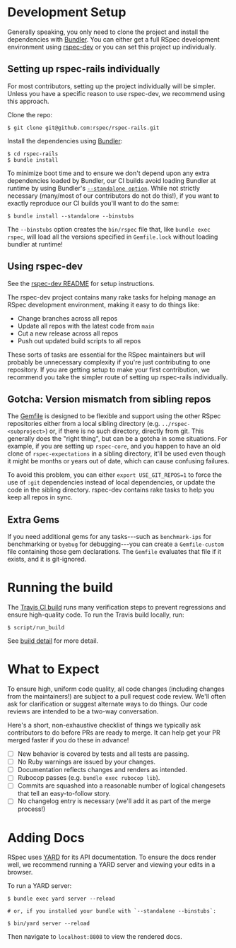 <!---
This file was generated on 2020-12-24T13:24:19+01:00 from the rspec-dev repo.
DO NOT modify it by hand as your changes will get lost the next time it is generated.
-->

# Development Setup

Generally speaking, you only need to clone the project and install
the dependencies with [Bundler](https://bundler.io/). You can either
get a full RSpec development environment using
[rspec-dev](https://github.com/rspec/rspec-dev#README) or you can
set this project up individually.

## Setting up rspec-rails individually

For most contributors, setting up the project individually will be simpler.
Unless you have a specific reason to use rspec-dev, we recommend using this approach.

Clone the repo:

```
$ git clone git@github.com:rspec/rspec-rails.git
```

Install the dependencies using [Bundler](https://bundler.io/):

```
$ cd rspec-rails
$ bundle install
```

To minimize boot time and to ensure we don't depend upon any extra dependencies
loaded by Bundler, our CI builds avoid loading Bundler at runtime
by using Bundler's [`--standalone option`](https://myronmars.to/n/dev-blog/2012/03/faster-test-boot-times-with-bundler-standalone).
While not strictly necessary (many/most of our contributors do not do this!),
if you want to exactly reproduce our CI builds you'll want to do the same:

```
$ bundle install --standalone --binstubs
```

The `--binstubs` option creates the `bin/rspec` file that, like `bundle exec rspec`, will load
all the versions specified in `Gemfile.lock` without loading bundler at runtime!

## Using rspec-dev

See the [rspec-dev README](https://github.com/rspec/rspec-dev#README)
for setup instructions.

The rspec-dev project contains many rake tasks for helping manage
an RSpec development environment, making it easy to do things like:

* Change branches across all repos
* Update all repos with the latest code from `main`
* Cut a new release across all repos
* Push out updated build scripts to all repos

These sorts of tasks are essential for the RSpec maintainers but will
probably be unnecessary complexity if you're just contributing to one
repository. If you are getting setup to make your first contribution,
we recommend you take the simpler route of setting up rspec-rails
individually.

## Gotcha: Version mismatch from sibling repos

The [Gemfile](Gemfile) is designed to be flexible and support using
the other RSpec repositories either from a local sibling directory
(e.g. `../rspec-<subproject>`) or, if there is no such directory,
directly from git. This generally does the "right thing", but can
be a gotcha in some situations. For example, if you are setting up
`rspec-core`, and you happen to have an old clone of `rspec-expectations`
in a sibling directory, it'll be used even though it might be months or
years out of date, which can cause confusing failures.

To avoid this problem, you can either `export USE_GIT_REPOS=1` to force
the use of `:git` dependencies instead of local dependencies, or update
the code in the sibling directory. rspec-dev contains rake tasks to
help you keep all repos in sync.

## Extra Gems

If you need additional gems for any tasks---such as `benchmark-ips` for benchmarking
or `byebug` for debugging---you can create a `Gemfile-custom` file containing those
gem declarations. The `Gemfile` evaluates that file if it exists, and it is git-ignored.

# Running the build

The [Travis CI build](https://travis-ci.org/rspec/rspec-rails)
runs many verification steps to prevent regressions and
ensure high-quality code. To run the Travis build locally, run:

```
$ script/run_build
```

See [build detail](BUILD_DETAIL.md) for more detail.

# What to Expect

To ensure high, uniform code quality, all code changes (including
changes from the maintainers!) are subject to a pull request code
review. We'll often ask for clarification or suggest alternate ways
to do things. Our code reviews are intended to be a two-way
conversation.

Here's a short, non-exhaustive checklist of things we typically ask contributors to do before PRs are ready to merge. It can help get your PR merged faster if you do these in advance!

- [ ] New behavior is covered by tests and all tests are passing.
- [ ] No Ruby warnings are issued by your changes.
- [ ] Documentation reflects changes and renders as intended.
- [ ] Rubocop passes (e.g. `bundle exec rubocop lib`).
- [ ] Commits are squashed into a reasonable number of logical changesets that tell an easy-to-follow story.
- [ ] No changelog entry is necessary (we'll add it as part of the merge process!)

# Adding Docs

RSpec uses [YARD](https://yardoc.org/) for its API documentation. To
ensure the docs render well, we recommend running a YARD server and
viewing your edits in a browser.

To run a YARD server:

```
$ bundle exec yard server --reload

# or, if you installed your bundle with `--standalone --binstubs`:

$ bin/yard server --reload
```

Then navigate to `localhost:8808` to view the rendered docs.


